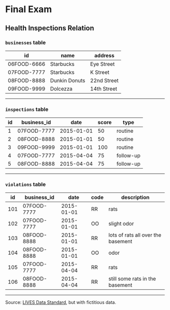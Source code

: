 # Final Exam

## Health Inspections Relation

### `businesses` table

id | name | address
--- | --- | ---
06FOOD-6666 | Starbucks | Eye Street
07FOOD-7777 | Starbucks | K Street
08FOOD-8888 | Dunkin Donuts | 22nd Street
09FOOD-9999 | Dolcezza | 14th Street

<hr>

### `inspections` table

id | business_id | date | score | type
--- | --- | --- | --- | ---
1 | 07FOOD-7777 | 2015-01-01 | 50 | routine
2 | 08FOOD-8888 | 2015-01-01 | 50 | routine
3 | 09FOOD-9999 | 2015-01-01 | 100 | routine
4 | 07FOOD-7777 | 2015-04-04 | 75 | follow-up
5 | 08FOOD-8888 | 2015-04-04 | 75 | follow-up

<hr>

### `violations` table

id | business_id | date | code | description
--- | --- | --- | --- | ---
101 | 07FOOD-7777 | 2015-01-01 | RR | rats
102 | 07FOOD-7777 | 2015-01-01 | OO | slight odor
103 | 08FOOD-8888 | 2015-01-01 | RR | lots of rats all over the basement
104 | 08FOOD-8888 | 2015-01-01 | OO | odor
105 | 07FOOD-7777 | 2015-04-04 | RR | rats
106 | 08FOOD-8888 | 2015-04-04 | RR | still some rats in the basement

<hr>

Source: [LIVES Data Standard](http://www.yelp.com/healthscores), but with fictitious data.
